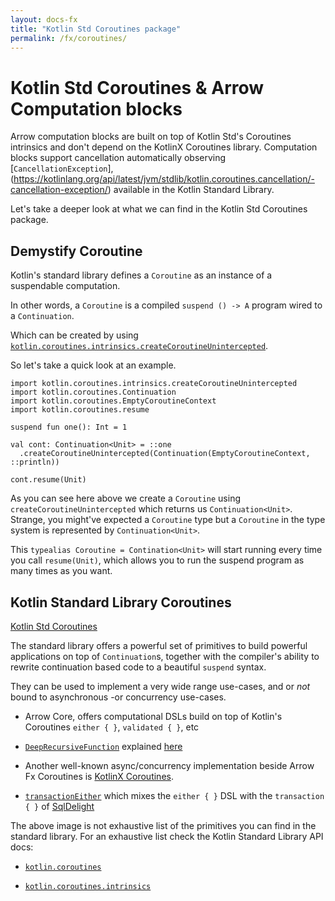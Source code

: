 ```yaml
---
layout: docs-fx
title: "Kotlin Std Coroutines package"
permalink: /fx/coroutines/
---
```


# Kotlin Std Coroutines & Arrow Computation blocks

Arrow computation blocks are built on top of Kotlin Std's Coroutines intrinsics and don't depend on the KotlinX Coroutines library.
Computation blocks support cancellation automatically observing [`CancellationException`],(https://kotlinlang.org/api/latest/jvm/stdlib/kotlin.coroutines.cancellation/-cancellation-exception/) available in the Kotlin Standard Library.

Let's take a deeper look at what we can find in the Kotlin Std Coroutines package.

## Demystify Coroutine 

Kotlin's standard library defines a `Coroutine` as an instance of a suspendable computation.

In other words, a `Coroutine` is a compiled `suspend () -> A` program wired to a `Continuation`.

Which can be created by using [`kotlin.coroutines.intrinsics.createCoroutineUnintercepted`](https://kotlinlang.org/api/latest/jvm/stdlib/kotlin.coroutines.intrinsics/create-coroutine-unintercepted.html).

So let's take a quick look at an example.

```kotlin:ank
import kotlin.coroutines.intrinsics.createCoroutineUnintercepted
import kotlin.coroutines.Continuation
import kotlin.coroutines.EmptyCoroutineContext
import kotlin.coroutines.resume

suspend fun one(): Int = 1

val cont: Continuation<Unit> = ::one
  .createCoroutineUnintercepted(Continuation(EmptyCoroutineContext, ::println))

cont.resume(Unit)
```

As you can see here above we create a `Coroutine` using `createCoroutineUnintercepted` which returns us `Continuation<Unit>`.
Strange, you might've expected a `Coroutine` type but a `Coroutine` in the type system is represented by `Continuation<Unit>`.

This `typealias Coroutine = Contination<Unit>` will start running every time you call `resume(Unit)`, which allows you to run the suspend program as many times as you want.

## Kotlin Standard Library Coroutines

[Kotlin Std Coroutines](img/kotlin-stdlib.png)

The standard library offers a powerful set of primitives to build powerful applications on top of `Continuation`s,
together with the compiler's ability to rewrite continuation based code to a beautiful `suspend` syntax.

They can be used to implement a very wide range use-cases, and or *not* bound to asynchronous -or concurrency use-cases.

- Arrow Core, offers computational DSLs build on top of Kotlin's Coroutines `either { }`, `validated { }`, etc

- [`DeepRecursiveFunction`](https://kotlinlang.org/api/latest/jvm/stdlib/kotlin/-deep-recursive-function/) explained [here](https://medium.com/@elizarov/deep-recursion-with-coroutines-7c53e15993e3)

- Another well-known async/concurrency implementation beside Arrow Fx Coroutines is [KotlinX Coroutines](https://github.com/Kotlin/kotlinx.coroutines).

- [`transactionEither`](https://gist.github.com/nomisRev/b6aced8ce552ae718791e187ebd6cdd4) which mixes the `either { }` DSL with the `transaction { }` of [SqlDelight](https://github.com/cashapp/sqldelight)

The above image is not exhaustive list of the primitives you can find in the standard library.
For an exhaustive list check the Kotlin Standard Library API docs:

 - [`kotlin.coroutines`](https://kotlinlang.org/api/latest/jvm/stdlib/kotlin.coroutines/)

 - [`kotlin.coroutines.intrinsics`](https://kotlinlang.org/api/latest/jvm/stdlib/kotlin.coroutines.intrinsics/)
